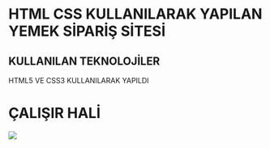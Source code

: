 <h1>HTML CSS KULLANILARAK YAPILAN YEMEK SİPARİŞ SİTESİ</h1>

<h2>KULLANILAN TEKNOLOJİLER</h2>

HTML5 VE CSS3 KULLANILARAK YAPILDI

<h1>ÇALIŞIR HALİ</h1>

![](ekran.gif)